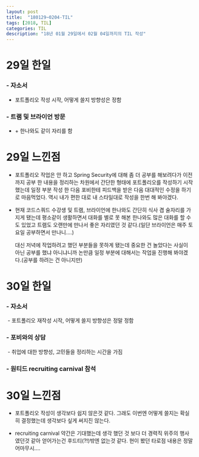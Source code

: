 ```yaml
---
layout: post
title:  "180129~0204-TIL"
tags: [2018, TIL]
categories: TIL
description: "18년 01월 29일에서 02월 04일까지의 TIL 작성"
---
```


29일 한일
=========

### - 자소서  

  - 포트폴리오 작성 시작, 어떻게 쓸지 방향성은 정함  

### - 트램 및 브라이언 방문  

  - \+ 한나와도 같이 자리를 함

29일 느낀점
==========

- 포트폴리오 작업은 안 하고 Spring Security에 대해 좀 더 공부를 해보려다가 이전까지 공부 한 내용을 정리하는 차원에서 간단한 형태에 포트폴리오를 작성하기 시작했는데 일정 부분 작성 한 다음 포비한테 피드백을 받은 다음 대대적인 수정을 하기로 마음먹었다. 역시 내가 편한 대로 내 스타일대로 작성을 한번 해 봐야겠다.

- 현재 코드스쿼드 수강생 및 트램, 브라이언에 한나와도 간단히 식사 겸 술자리를 가지게 됐는데 평소같이 생활하면서 대화를 별로 못 해본 한나와도 많은 대화를 할 수도 있었고 트램도 오랜만에 만나서 좋은 자리였던 것 같다.(일단 브라이언은 매주 토요일 공부하면서 만나니....)

  대신 저녁에 작업하려고 했던 부분들을 못하게 됐는데 중요한 건 놀았다는 사실이 아닌 공부를 했냐 아니냐니까 논만큼 일정 부분에 대해서는 작업을 진행해 봐야겠다.(공부를 하려는 건 아니지만)

30일 한일
=========

### - 자소서  

  - 포트폴리오 재작성 시작, 어떻게 쓸지 방향성은 정말 정함  
  
### - 포비와의 상담  
  - 취업에 대한 방향성, 고민들을 정리하는 시간을 가짐  
  
### - 원티드 recruiting carnival 참석   

30일 느낀점
==========

- 포트폴리오 작성이 생각보다 쉽지 않은것 같다. 그래도 이번엔 어떻게 쓸지는 확실히 결정했는데 생각보다 싶게 써지진 않는다.  

- recruiting carnival 약간은 기대했는데 생각 했던 것 보다 더 경력직 위주의 행사였던것 같아 얻어가는건 후드티(?!)밖엔 없는것 같다. 현이 봤던 타로점 내용은 정말 어마무시....
